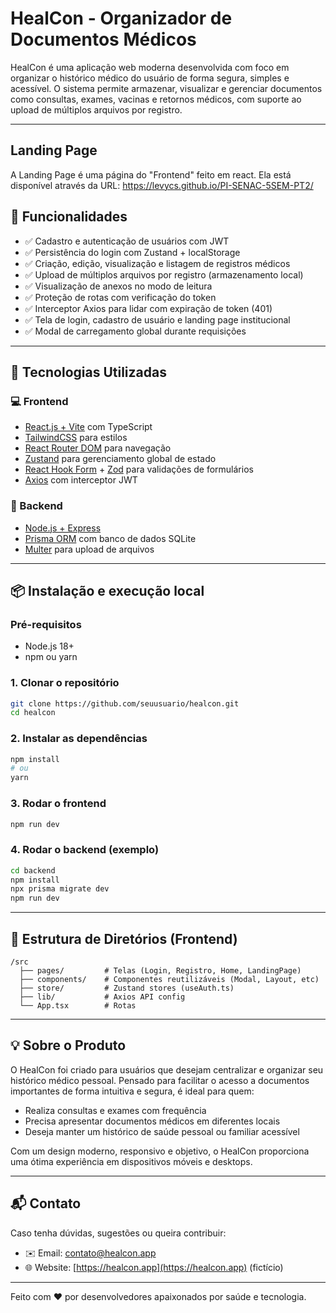 # HealCon - Organizador de Documentos Médicos

HealCon é uma aplicação web moderna desenvolvida com foco em organizar o histórico médico do usuário de forma segura, simples e acessível. O sistema permite armazenar, visualizar e gerenciar documentos como consultas, exames, vacinas e retornos médicos, com suporte ao upload de múltiplos arquivos por registro.

---

## Landing Page
A Landing Page é uma página do "Frontend" feito em react.
Ela está disponível através da URL: https://levycs.github.io/PI-SENAC-5SEM-PT2/

## 🚀 Funcionalidades

* ✅ Cadastro e autenticação de usuários com JWT
* ✅ Persistência do login com Zustand + localStorage
* ✅ Criação, edição, visualização e listagem de registros médicos
* ✅ Upload de múltiplos arquivos por registro (armazenamento local)
* ✅ Visualização de anexos no modo de leitura
* ✅ Proteção de rotas com verificação do token
* ✅ Interceptor Axios para lidar com expiração de token (401)
* ✅ Tela de login, cadastro de usuário e landing page institucional
* ✅ Modal de carregamento global durante requisições

---

## 🧪 Tecnologias Utilizadas

### 💻 Frontend

* [React.js + Vite](https://vitejs.dev/) com TypeScript
* [TailwindCSS](https://tailwindcss.com/) para estilos
* [React Router DOM](https://reactrouter.com/) para navegação
* [Zustand](https://github.com/pmndrs/zustand) para gerenciamento global de estado
* [React Hook Form](https://react-hook-form.com/) + [Zod](https://github.com/colinhacks/zod) para validações de formulários
* [Axios](https://axios-http.com/) com interceptor JWT

### 🧠 Backend

* [Node.js + Express](https://expressjs.com/)
* [Prisma ORM](https://www.prisma.io/) com banco de dados SQLite
* [Multer](https://github.com/expressjs/multer) para upload de arquivos

---

## 📦 Instalação e execução local

### Pré-requisitos

* Node.js 18+
* npm ou yarn

### 1. Clonar o repositório

```bash
git clone https://github.com/seuusuario/healcon.git
cd healcon
```

### 2. Instalar as dependências

```bash
npm install
# ou
yarn
```

### 3. Rodar o frontend

```bash
npm run dev
```

### 4. Rodar o backend (exemplo)

```bash
cd backend
npm install
npx prisma migrate dev
npm run dev
```

---

## 📁 Estrutura de Diretórios (Frontend)

```
/src
  ├── pages/         # Telas (Login, Registro, Home, LandingPage)
  ├── components/    # Componentes reutilizáveis (Modal, Layout, etc)
  ├── store/         # Zustand stores (useAuth.ts)
  ├── lib/           # Axios API config
  └── App.tsx        # Rotas
```

---

## 💡 Sobre o Produto

O HealCon foi criado para usuários que desejam centralizar e organizar seu histórico médico pessoal. Pensado para facilitar o acesso a documentos importantes de forma intuitiva e segura, é ideal para quem:

* Realiza consultas e exames com frequência
* Precisa apresentar documentos médicos em diferentes locais
* Deseja manter um histórico de saúde pessoal ou familiar acessível

Com um design moderno, responsivo e objetivo, o HealCon proporciona uma ótima experiência em dispositivos móveis e desktops.

---

## 📬 Contato

Caso tenha dúvidas, sugestões ou queira contribuir:

* ✉️ Email: [contato@healcon.app](mailto:contato@healcon.app)
* 🌐 Website: [https://healcon.app](https://healcon.app) (fictício)

---

Feito com ❤️ por desenvolvedores apaixonados por saúde e tecnologia.
